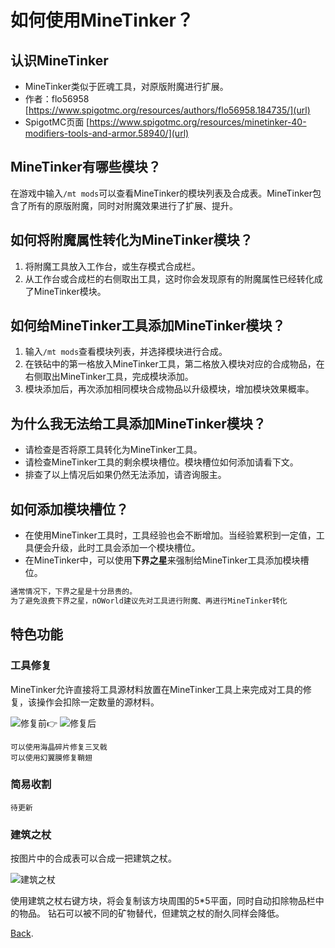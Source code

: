 # 如何使用MineTinker？

## 认识MineTinker
- MineTinker类似于匠魂工具，对原版附魔进行扩展。
- 作者：flo56958 [https://www.spigotmc.org/resources/authors/flo56958.184735/](url)
- SpigotMC页面 [https://www.spigotmc.org/resources/minetinker-40-modifiers-tools-and-armor.58940/](url)

## MineTinker有哪些模块？
在游戏中输入`/mt mods`可以查看MineTinker的模块列表及合成表。MineTinker包含了所有的原版附魔，同时对附魔效果进行了扩展、提升。

## 如何将附魔属性转化为MineTinker模块？
1. 将附魔工具放入工作台，或生存模式合成栏。
2. 从工作台或合成栏的右侧取出工具，这时你会发现原有的附魔属性已经转化成了MineTinker模块。
   
## 如何给MineTinker工具添加MineTinker模块？
1. 输入`/mt mods`查看模块列表，并选择模块进行合成。
2. 在铁砧中的第一格放入MineTinker工具，第二格放入模块对应的合成物品，在右侧取出MineTinker工具，完成模块添加。
3. 模块添加后，再次添加相同模块合成物品以升级模块，增加模块效果概率。

## 为什么我无法给工具添加MineTinker模块？
- 请检查是否将原工具转化为MineTinker工具。
- 请检查MineTinker工具的剩余模块槽位。模块槽位如何添加请看下文。
- 排查了以上情况后如果仍然无法添加，请咨询服主。

## 如何添加模块槽位？
- 在使用MineTinker工具时，工具经验也会不断增加。当经验累积到一定值，工具便会升级，此时工具会添加一个模块槽位。
- 在MineTinker中，可以使用**下界之星**来强制给MineTinker工具添加模块槽位。
```markdown
通常情况下，下界之星是十分昂贵的。
为了避免浪费下界之星，nOWorld建议先对工具进行附魔、再进行MineTinker转化
```

## 特色功能
### 工具修复
MineTinker允许直接将工具源材料放置在MineTinker工具上来完成对工具的修复，该操作会扣除一定数量的源材料。

![修复前](https://i.loli.net/2020/05/04/DQ2yi3VEmNd6k8x.png)👉 ![修复后](https://i.loli.net/2020/05/04/DSh24P8kGfeIQEZ.png)

```
可以使用海晶碎片修复三叉戟
可以使用幻翼膜修复鞘翅
```

### 简易收割
```待更新```

### 建筑之杖
按图片中的合成表可以合成一把建筑之杖。

![建筑之杖](https://www.spigotmc.org/attachments/unbenannt-3-jpg.358888/)

使用建筑之杖右键方块，将会复制该方块周围的5*5平面，同时自动扣除物品栏中的物品。
钻石可以被不同的矿物替代，但建筑之杖的耐久同样会降低。

[Back](./index.md).
